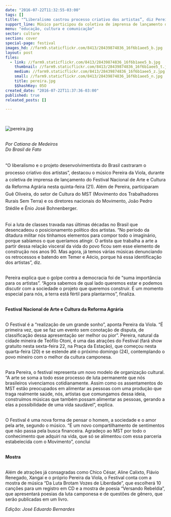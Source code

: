 ```yaml
---
date: "2016-07-22T11:32:55-03:00"
tags: []
title: "“Liberalismo castrou processo criativo dos artistas”, diz Pereira da Viola"
support_line: Músico participou da coletiva de imprensa de lançamento do Festival Nacional de Arte e Cultura da Reforma Agrária
menu: "educação, cultura e comunicação"
sector: culture
section: cover
special-page: festival
images_hd: //farm9.staticflickr.com/8413/28439874836_16f6b1aee5_b.jpg
layout: post
files:
  - link: //farm9.staticflickr.com/8413/28439874836_16f6b1aee5_b.jpg
    thumbnail: //farm9.staticflickr.com/8413/28439874836_16f6b1aee5_t.jpg
    medium: //farm9.staticflickr.com/8413/28439874836_16f6b1aee5_z.jpg
    small: //farm9.staticflickr.com/8413/28439874836_16f6b1aee5_n.jpg
    title: pereira.jpg
    $$hashKey: 05O
created_date: "2016-07-22T11:37:36-03:00"
published: true
releated_posts: []

---
```

<p>&nbsp;</p>

<p><img alt="pereira.jpg" src="//farm9.staticflickr.com/8413/28439874836_16f6b1aee5_b.jpg" /></p>

<p><br />
<em>Por&nbsp;Catiana de Medeiros<br />
Do&nbsp;Brasil de Fato</em></p>

<p><br />
<span style="line-height: 1.6;">&ldquo;O liberalismo e o projeto desenvolvimentista do Brasil castraram o processo criativo dos artistas&rdquo;, destacou o m&uacute;sico Pereira da Viola, durante a coletiva de imprensa de lan&ccedil;amento do Festival Nacional de Arte e Cultura da Reforma Agr&aacute;ria nesta quinta-feira (21). Al&eacute;m de Pereira, participaram Gu&ecirc; Oliveira, do setor de Cultura do MST (Movimento dos Trabalhadores Rurais Sem Terra) e os diretores nacionais do Movimento, Jo&atilde;o Pedro St&eacute;dile e &Ecirc;nio Jos&eacute; Bohnenberger.</span></p>

<p><br />
Foi a luta de classes travada nas &uacute;ltimas d&eacute;cadas no Brasil que desencadeou o posicionamento pol&iacute;tico dos artistas. &ldquo;No per&iacute;odo da ditadura militar n&oacute;s t&iacute;nhamos elementos para compor todo o imagin&aacute;rio, porque sab&iacute;amos o que quer&iacute;amos atingir. O artista que trabalha a arte a partir dessa rela&ccedil;&atilde;o visceral da vida do povo ficou sem esse elemento de constru&ccedil;&atilde;o nos anos 90. Mas agora, j&aacute; temos v&aacute;rias m&uacute;sicas denunciando os retrocessos e batendo em Temer e A&eacute;cio, porque h&aacute; essa identifica&ccedil;&atilde;o dos artistas&rdquo;, diz.</p>

<p><br />
Pereira explica que o golpe contra a democracia foi de &ldquo;suma import&acirc;ncia para os artistas&rdquo;. &ldquo;Agora sabemos de qual lado queremos estar e podemos discutir com a sociedade o projeto que queremos construir. &Eacute; um momento especial para n&oacute;s, a terra est&aacute; f&eacute;rtil para plantarmos&rdquo;, finaliza.</p>

<p><br />
<strong>Festival Nacional de Arte e Cultura da Reforma Agr&aacute;ria</strong></p>

<p><br />
O Festival &eacute; a &ldquo;realiza&ccedil;&atilde;o de um grande sonho&rdquo;, aponta Pereira da Viola. &ldquo;&Eacute; primeira vez, que se faz um evento sem conota&ccedil;&atilde;o de disputa, de classifica&ccedil;&atilde;o dessa apresenta&ccedil;&atilde;o ser melhor ou pior&rdquo;. Pereira, natural da cidade mineira de Te&oacute;filo Otoni, &eacute; uma das atra&ccedil;&otilde;es do Festival (far&aacute; show gratuito nesta sexta-feira 22, na Pra&ccedil;a da Esta&ccedil;&atilde;o), que come&ccedil;ou nesta quarta-feira (20) e se estende at&eacute; o pr&oacute;ximo domingo (24), contemplando o povo mineiro com o melhor da cultura camponesa.</p>

<p><br />
Para Pereira, o festival representa um novo modelo de organiza&ccedil;&atilde;o cultural. &ldquo;A arte se soma a todo esse processo de luta permanente que n&oacute;s brasileiros vivenciamos cotidianamente. Assim como os assentamentos do MST est&atilde;o preocupados em alimentar as pessoas com uma produ&ccedil;&atilde;o que traga realmente sa&uacute;de, n&oacute;s, artistas que comungamos dessa ideia, constru&iacute;mos m&uacute;sicas que tamb&eacute;m possam alimentar as pessoas, gerando a elas a possibilidade de uma vida saud&aacute;vel&rdquo;, explica.</p>

<p><br />
O Festival &eacute; uma nova forma de pensar o homem, a sociedade e o amor pela arte, segundo o m&uacute;sico. &ldquo;&Eacute; um novo compartilhamento de sentimentos que n&atilde;o passa pela busca financeira. Agrade&ccedil;o ao MST por todo o conhecimento que adquiri na vida, que s&oacute; se alimentou com essa parceria estabelecida com o Movimento&rdquo;, conclui</p>

<p><br />
<strong>Mostra&nbsp;</strong></p>

<p><br />
Al&eacute;m de atra&ccedil;&otilde;es j&aacute; consagradas como Chico C&eacute;sar, Aline Calixto, Fl&aacute;vio Renegado, Xangai e o pr&oacute;prio Pereira da Viola, o Festival conta com a mostra de m&uacute;sica &ldquo;Da Luta Brotam Vozes de Liberdade&rdquo;, que escolher&aacute; 10 can&ccedil;&otilde;es para um registro em CD e a mostra de poesia &ldquo;Versando Rebeldia&rdquo;, que apresentar&aacute; poesias da luta camponesa e de quest&otilde;es de g&ecirc;nero, que ser&atilde;o publicadas em um livro.</p>

<p><em>Edi&ccedil;&atilde;o: Jos&eacute; Eduardo Bernardes</em></p>

